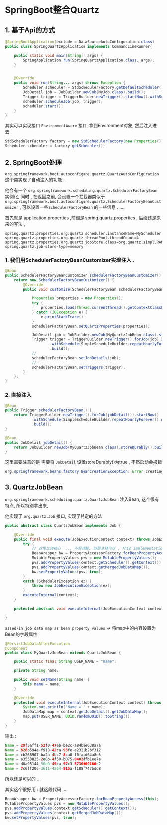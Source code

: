 # SpringBoot整合Quartz

## 1. 基于Api的方式

```java
@SpringBootApplication(exclude = DataSourceAutoConfiguration.class)
public class SpringQuartzApplication implements CommandLineRunner{

    public static void main(String[] args) {
        SpringApplication.run(SpringQuartzApplication.class, args);
    }


    @Override
    public void run(String... args) throws Exception {
        Scheduler scheduler = StdSchedulerFactory.getDefaultScheduler();
        JobDetail job = JobBuilder.newJob(MyJob.class).build();
        Trigger trigger = TriggerBuilder.newTrigger().startNow().withSchedule(SimpleScheduleBuilder.repeatHourlyForever().withIntervalInMilliseconds(1000)).build();
        scheduler.scheduleJob(job, trigger);
        scheduler.start();
    }
}
```



其实可以实现接口 `EnvironmentAware` 接口, 拿到Environment对象, 然后注入进去. 

```java
StdSchedulerFactory factory = new StdSchedulerFactory(new Properties());
Scheduler scheduler = factory.getScheduler();
```



## 2. SpringBoot处理

`org.springframework.boot.autoconfigure.quartz.QuartzAutoConfiguration` 这个类实现了自动注入的功能 . 

他会有一个 `org.springframework.scheduling.quartz.SchedulerFactoryBean` 实例化, 同时 , 在返回之前, 会设置一个拦截器类似于 `org.springframework.boot.autoconfigure.quartz.SchedulerFactoryBeanCustomizer` , 可以设置一些`SchedulerFactoryBean` 的一些信息 . .... 

首先就是 application.properties ,前缀是 spring.quartz.properties , 后缀还是原来的写法 , 

```properties
spring.quartz.properties.org.quartz.scheduler.instanceName=MyScheduler
spring.quartz.properties.org.quartz.threadPool.threadCount=4
spring.quartz.properties.org.quartz.jobStore.class=org.quartz.simpl.RAMJobStore
spring.quartz.job-store-type=memory
```

### 1. 我们用SchedulerFactoryBeanCustomizer实现注入 . 

```java
@Bean
public SchedulerFactoryBeanCustomizer schedulerFactoryBeanCustomizer() {
    return new SchedulerFactoryBeanCustomizer() {
        @Override
        public void customize(SchedulerFactoryBean schedulerFactoryBean) {

            Properties properties = new Properties();
            try {
                properties.load(Thread.currentThread().getContextClassLoader().getResourceAsStream("quartz.properties"));
            } catch (IOException e) {
                e.printStackTrace();
            }
            schedulerFactoryBean.setQuartzProperties(properties);

            JobDetail job = JobBuilder.newJob(MyQuartzJobBean.class).storeDurably().build();
            Trigger trigger = TriggerBuilder.newTrigger().forJob(job).startNow()
                    .withSchedule(SimpleScheduleBuilder.repeatHourlyForever().withIntervalInMilliseconds(1000))
                    .build();
            // 
            schedulerFactoryBean.setJobDetails(job);
            // 
            schedulerFactoryBean.setTriggers(trigger);
        }
    };
}
```

### 2. 直接注入 

```java
@Bean
public Trigger schedulerFactoryBean() {
    return TriggerBuilder.newTrigger().forJob(jobDetail()).startNow()
            .withSchedule(SimpleScheduleBuilder.repeatHourlyForever().withIntervalInMilliseconds(1000))
            .build();
}

@Bean
public JobDetail jobDetail() {
    return JobBuilder.newJob(MyQuartzJobBean.class).storeDurably().build();
}
```



这里需要注意的是 需要将 `JobDetail` 设置storeDurably()为true , 不然启动会报错

```java
org.springframework.beans.factory.BeanCreationException: Error creating bean with name 'quartzScheduler' defined in class path resource [org/springframework/boot/autoconfigure/quartz/QuartzAutoConfiguration.class]: Invocation of init method failed; nested exception is org.quartz.SchedulerException: Jobs added with no trigger must be durable.
```



## 3. QuartzJobBean

`org.springframework.scheduling.quartz.QuartzJobBean`  注入Bean, 这个很有特点, 所以特别拿出来, 

他实现了 `org.quartz.Job` 接口, 实现了特定的方法

```java
public abstract class QuartzJobBean implements Job {

	@Override
	public final void execute(JobExecutionContext context) throws JobExecutionException {
		try {
            // 这里比较核心  ... 不好理解, 但是注释可以 , This implementation applies the passed-in job data map as bean property values, and delegates to executeInternal afterwards.
			BeanWrapper bw = PropertyAccessorFactory.forBeanPropertyAccess(this);
			MutablePropertyValues pvs = new MutablePropertyValues();
			pvs.addPropertyValues(context.getScheduler().getContext());
			pvs.addPropertyValues(context.getMergedJobDataMap());
			bw.setPropertyValues(pvs, true);
		}
		catch (SchedulerException ex) {
			throw new JobExecutionException(ex);
		}
		executeInternal(context);
	}

	protected abstract void executeInternal(JobExecutionContext context) throws JobExecutionException;

}
```

`assed-in job data map as bean property values` -> 将map中的内容设置为Bean的字段属性



```java
@PersistJobDataAfterExecution
@Component
public class MyQuartzJobBean extends QuartzJobBean {

    public static final String USER_NAME = "name";

    private String name;

    public void setName(String name) {
        this.name = name;
    }

    @Override
    protected void executeInternal(JobExecutionContext context) throws JobExecutionException {
        System.out.println("Name = " + name);
        JobDataMap map = context.getJobDetail().getJobDataMap();
        map.put(USER_NAME, UUID.randomUUID().toString());
    }
}
```

输出 : 

```java
Name = 29f5aff1-52f0-47eb-be2c-a84bbe638a7a
Name = 828b594e-f918-42ca-93fe-e2321b2bf312
Name = cb268907-ba2a-4bc7-8ca0-f0facd64a8e3
Name = a3553825-2e8b-4f50-b075-0402dfb1ee7a
Name = d0a95144-50e9-49ca-97c3-5730900180d2
Name = 7c6ff206-3611-4264-915a-f188f747bdd8
```



所以还是可以的 ... 



其实这个很好用 :  就这段代码 ....

```java
BeanWrapper bw = PropertyAccessorFactory.forBeanPropertyAccess(this);
MutablePropertyValues pvs = new MutablePropertyValues();
pvs.addPropertyValues(context.getScheduler().getContext());
pvs.addPropertyValues(context.getMergedJobDataMap());
bw.setPropertyValues(pvs, true);
```

